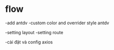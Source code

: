 # flow

-add antdv
-custom color and overrider style antdv

-setting layout
-setting route

-cài đặt và config axios
